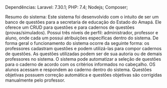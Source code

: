 Dependências:
Laravel: 7.30.1;
PHP: 7.4;
Nodejs;
Composer;


Resumo do sistema:
Este sistema foi desenvolvido com o intuito de ser um banco de questões para a secretaria de educação do Estado do Amapá.
Ele oferece um CRUD para questões e para cadernos de questões (provas/simulados).
Possui três níveis de perfil: administrador, professor e aluno, onde cada um possui atribuições específicas dentro do sistema.
De forma geral o funcionamento do sistema ocorre da seguinte forma: os professores cadastram questões e podem utilizá-las para compor cadernos de questões. As questões utilizadas podem ser de sua autoria ou de demais professores no sistema. O sistema pode automatizar a seleção de questões para o caderno de acordo com os critérios informados no cabeçalho. OS alunos acessam e respondem ao caderno dentro do sistema. Questões objetivas possuem correção automática e questões objetivas são corrigidas manualmente pelo professor.
